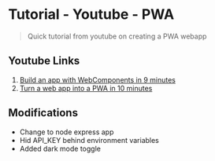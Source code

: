 # Tutorial - Youtube - PWA

> Quick tutorial from youtube on creating a PWA webapp

## Youtube Links

1. [Build an app with WebComponents in 9 minutes](https://www.youtube.com/watch?v=mTNdTcwK3MM&t=8s)
2. [Turn a web app into a PWA in 10 minutes](https://www.youtube.com/watch?v=E8BeSSdIUW4)

## Modifications

- Change to node express app
- Hid API_KEY behind environment variables
- Added dark mode toggle
